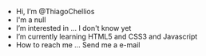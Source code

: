 - Hi, I’m @ThiagoChellios
- I'm a null
- I’m interested in ... I don't know yet 
- I’m currently learning HTML5 and CSS3 and Javascript
- How to reach me ... Send me a e-mail 

<!---
ThiagoChellios/ThiagoChellios is a ✨ special ✨ repository because its `README.md` (this file) appears on your GitHub profile.
You can click the Preview link to take a look at your changes.
--->
